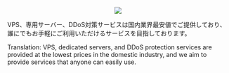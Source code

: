 <p align="center">
 <a href="https://ddps.jp/">
  <img src="https://ddps.jp/img/logos/ddps_logo2.png">
 </a>
<p> VPS、専用サーバー、DDoS対策サービスは国内業界最安値でご提供しており、誰にでもお手軽にご利用いただけるサービスを目指しております。 </p>
<p> Translation: VPS, dedicated servers, and DDoS protection services are provided at the lowest prices in the domestic industry, and we aim to provide services that anyone can easily use.</p>
